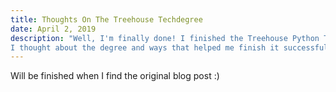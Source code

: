 ```yaml
---
title: Thoughts On The Treehouse Techdegree
date: April 2, 2019
description: "Well, I'm finally done! I finished the Treehouse Python Tech Degree. I've rounded up some thoughts on what 
I thought about the degree and ways that helped me finish it successfully."
---
```


Will be finished when I find the original blog post :)


